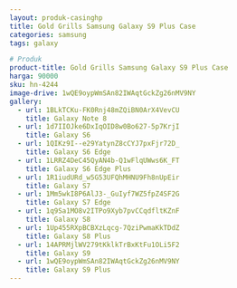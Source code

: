 ```yaml
---
layout: produk-casinghp
title: Gold Grills Samsung Galaxy S9 Plus Case
categories: samsung
tags: galaxy

# Produk
product-title: Gold Grills Samsung Galaxy S9 Plus Case
harga: 90000
sku: hn-4244
image-drive: 1wQE9oypWmSAn82IWAqtGckZg26nMV9NY
gallery:
  - url: 1BLkTCKu-FK0Rnj48mZQiBN0ArX4VevCU
    title: Galaxy Note 8
  - url: 1d7IIOJke6DxIqOID8w0Bo627-5p7KrjI
    title: Galaxy S6
  - url: 1QIKz9I--e29YatynZ8cCYJ7pxFjr72D_
    title: Galaxy S6 Edge
  - url: 1LRRZ4DeC45QyAN4b-Q1wFlqUWws6K_FT
    title: Galaxy S6 Edge Plus
  - url: 1R1iudURd_w5G53UFQhMHNU9Fh8nUpEir
    title: Galaxy S7
  - url: 1Mm5wkI8P6AlJ3-_GuIyf7WZ5fpZ4SF2G
    title: Galaxy S7 Edge
  - url: 1q9Sa1MO8v2ITPo9Xyb7pvCCqdfltKZnF
    title: Galaxy S8
  - url: 1Up455RXpBCBXzLqcg-7QziPwmaKkTDdZ
    title: Galaxy S8 Plus
  - url: 14APRMjlWV279tKklkTrBxKtFu1OLi5F2
    title: Galaxy S9
  - url: 1wQE9oypWmSAn82IWAqtGckZg26nMV9NY
    title: Galaxy S9 Plus
---
```

